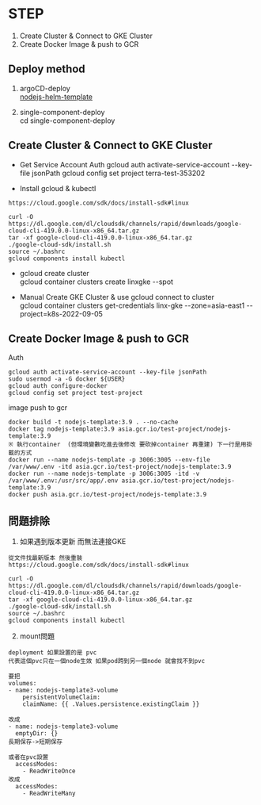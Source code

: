 # STEP
1. Create Cluster & Connect to GKE Cluster  
2. Create Docker Image & push to GCR  

## Deploy method
1. argoCD-deploy  
[nodejs-helm-template](https://github.com/LinX9581/nodejs-helm-template)

2. single-component-deploy  
cd single-component-deploy  

## Create Cluster & Connect to GKE Cluster

* Get Service Account Auth
gcloud auth activate-service-account --key-file jsonPath
gcloud config set project terra-test-353202

* Install gcloud & kubectl  
```
https://cloud.google.com/sdk/docs/install-sdk#linux

curl -O https://dl.google.com/dl/cloudsdk/channels/rapid/downloads/google-cloud-cli-419.0.0-linux-x86_64.tar.gz
tar -xf google-cloud-cli-419.0.0-linux-x86_64.tar.gz
./google-cloud-sdk/install.sh
source ~/.bashrc
gcloud components install kubectl
```

* gcloud create cluster  
gcloud container clusters create linxgke --spot  

* Manual Create GKE Cluster & use gcloud connect to cluster  
gcloud container clusters get-credentials linx-gke --zone=asia-east1 --project=k8s-2022-09-05  

## Create Docker Image & push to GCR
Auth
```
gcloud auth activate-service-account --key-file jsonPath
sudo usermod -a -G docker ${USER}
gcloud auth configure-docker
gcloud config set project test-project
```

image push to gcr
```
docker build -t nodejs-template:3.9 . --no-cache
docker tag nodejs-template:3.9 asia.gcr.io/test-project/nodejs-template:3.9
※ 執行container  (但環境變數吃進去後修改 要砍掉container 再重建) 下一行是用掛載的方式
docker run --name nodejs-template -p 3006:3005 --env-file /var/www/.env -itd asia.gcr.io/test-project/nodejs-template:3.9
docker run --name nodejs-template -p 3006:3005 -itd -v /var/www/.env:/usr/src/app/.env asia.gcr.io/test-project/nodejs-template:3.9
docker push asia.gcr.io/test-project/nodejs-template:3.9
```


## 問題排除

1. 如果遇到版本更新 而無法連接GKE  
```
從文件找最新版本 然後重裝  
https://cloud.google.com/sdk/docs/install-sdk#linux  

curl -O https://dl.google.com/dl/cloudsdk/channels/rapid/downloads/google-cloud-cli-419.0.0-linux-x86_64.tar.gz
tar -xf google-cloud-cli-419.0.0-linux-x86_64.tar.gz
./google-cloud-sdk/install.sh
source ~/.bashrc
gcloud components install kubectl
```

2. mount問題
```
deployment 如果設置的是 pvc
代表這個pvc只在一個node生效 如果pod跨到另一個node 就會找不到pvc

要把
volumes:
- name: nodejs-template3-volume
    persistentVolumeClaim:
    claimName: {{ .Values.persistence.existingClaim }}

改成
- name: nodejs-template3-volume
  emptyDir: {}
長期保存->短期保存

或者在pvc設置
  accessModes:
    - ReadWriteOnce
改成
  accessModes:
    - ReadWriteMany
```